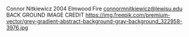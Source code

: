 Connor Nitkiewicz
2004 Elmwood Fire
connormnitkiewicz@lewisu.edu
BACK GROUND IMAGE CREDIT https://img.freepik.com/premium-vector/grey-gradient-abstract-background-gray-background_322958-3976.jpg
